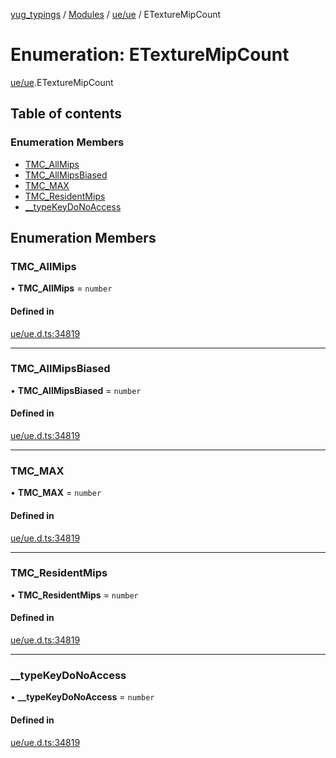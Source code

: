 [yug_typings](../README.md) / [Modules](../modules.md) / [ue/ue](../modules/ue_ue.md) / ETextureMipCount

# Enumeration: ETextureMipCount

[ue/ue](../modules/ue_ue.md).ETextureMipCount

## Table of contents

### Enumeration Members

- [TMC\_AllMips](ue_ue.ETextureMipCount.md#tmc_allmips)
- [TMC\_AllMipsBiased](ue_ue.ETextureMipCount.md#tmc_allmipsbiased)
- [TMC\_MAX](ue_ue.ETextureMipCount.md#tmc_max)
- [TMC\_ResidentMips](ue_ue.ETextureMipCount.md#tmc_residentmips)
- [\_\_typeKeyDoNoAccess](ue_ue.ETextureMipCount.md#__typekeydonoaccess)

## Enumeration Members

### TMC\_AllMips

• **TMC\_AllMips** = `number`

#### Defined in

[ue/ue.d.ts:34819](https://github.com/YugMetaverse/yug_typings/blob/25cad34/ue/ue.d.ts#L34819)

___

### TMC\_AllMipsBiased

• **TMC\_AllMipsBiased** = `number`

#### Defined in

[ue/ue.d.ts:34819](https://github.com/YugMetaverse/yug_typings/blob/25cad34/ue/ue.d.ts#L34819)

___

### TMC\_MAX

• **TMC\_MAX** = `number`

#### Defined in

[ue/ue.d.ts:34819](https://github.com/YugMetaverse/yug_typings/blob/25cad34/ue/ue.d.ts#L34819)

___

### TMC\_ResidentMips

• **TMC\_ResidentMips** = `number`

#### Defined in

[ue/ue.d.ts:34819](https://github.com/YugMetaverse/yug_typings/blob/25cad34/ue/ue.d.ts#L34819)

___

### \_\_typeKeyDoNoAccess

• **\_\_typeKeyDoNoAccess** = `number`

#### Defined in

[ue/ue.d.ts:34819](https://github.com/YugMetaverse/yug_typings/blob/25cad34/ue/ue.d.ts#L34819)
